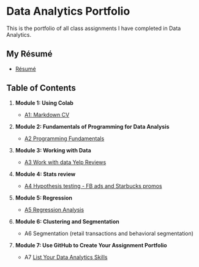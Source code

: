 # Data Analytics Portfolio
This is the portfolio of all class assignments I have completed in Data Analytics. 

## My Résumé
- [Résumé](https://colab.research.google.com/drive/156i6WVT59WAogjTkXF4WaY1XfTUDQ-Eq)

## Table of Contents
1. **Module 1: Using Colab**
   - [A1: Markdown CV](https://colab.research.google.com/drive/156i6WVT59WAogjTkXF4WaY1XfTUDQ-Eq)
   
2. **Module 2: Fundamentals of Programming for Data Analysis**
   - [A2 Programming Fundamentals](https://colab.research.google.com/drive/1YMnwq8z5SuEO7OTDSHXLWm-2mdrIzjwG)
   
3. **Module 3: Working with Data**
   - [A3 Work with data Yelp Reviews](https://colab.research.google.com/drive/1NU47duM4Tgmjngx281Is8HVcy9S4ngdu)
  
4. **Module 4: Stats review**
   - [A4 Hypothesis testing - FB ads and Starbucks promos](https://colab.research.google.com/drive/1wUy1FEarjBwFs9rOAu2pGKlkQdhAMqkI)

5. **Module 5: Regression**
   - [A5 Regression Analysis](https://colab.research.google.com/drive/10x3u6PFMLbtrpyKN9gOKOW60cg4P8Z9J)

6. **Module 6: Clustering and Segmentation**
   - A6 Segmentation (retail transactions and behavioral segmentation)
   
7. **Module 7: Use GitHub to Create Your Assignment Portfolio**
    - A7 [List Your Data Analytics Skills](https://github.com/alexanderresearch/Analytics/edit/main/README.md)
  
